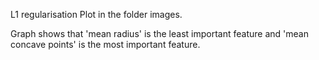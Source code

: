 L1 regularisation Plot in the folder images.

Graph shows that 'mean radius' is the least important feature and 'mean concave points' is the most important feature.